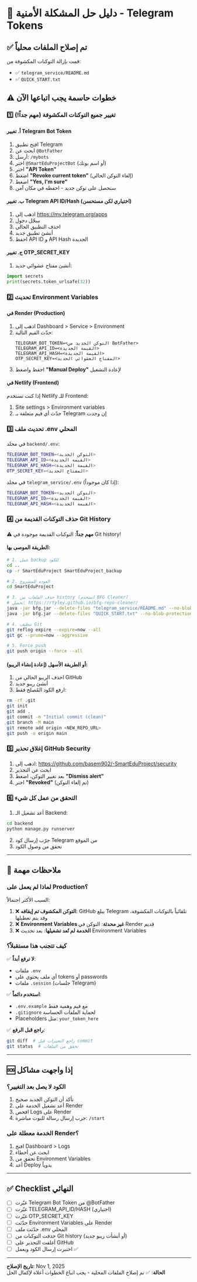 # 🚨 دليل حل المشكلة الأمنية - Telegram Tokens

## ✅ تم إصلاح الملفات محلياً

قمت بإزالة التوكنات المكشوفة من:
- ✅ `telegram_service/README.md`
- ✅ `QUICK_START.txt`

## ⚠️ خطوات حاسمة يجب اتباعها الآن

### 1️⃣ **تغيير جميع التوكنات المكشوفة (مهم جداً!)**

#### أ. تغيير Telegram Bot Token

1. افتح تطبيق Telegram
2. ابحث عن `@BotFather`
3. أرسل: `/mybots`
4. اختر `@SmartEduProjectBot` (أو اسم بوتك)
5. اختر **"API Token"**
6. اضغط **"Revoke current token"** (إلغاء التوكن الحالي)
7. اضغط **"Yes, I'm sure"**
8. ستحصل على توكن جديد - احفظه في مكان آمن

#### ب. تغيير Telegram API ID/Hash (اختياري لكن مستحسن)

1. اذهب إلى https://my.telegram.org/apps
2. سجّل دخول
3. احذف التطبيق الحالي
4. أنشئ تطبيق جديد
5. احفظ API ID و API Hash الجديدة

#### ج. تغيير OTP_SECRET_KEY

1. أنشئ مفتاح عشوائي جديد:
```python
import secrets
print(secrets.token_urlsafe(32))
```

### 2️⃣ **تحديث Environment Variables**

#### في Render (Production)

1. اذهب إلى Dashboard > Service > Environment
2. حدّث القيم التالية:
   ```
   TELEGRAM_BOT_TOKEN=<التوكن الجديد من BotFather>
   TELEGRAM_API_ID=<القيمة الجديدة>
   TELEGRAM_API_HASH=<القيمة الجديدة>
   OTP_SECRET_KEY=<المفتاح العشوائي الجديد>
   ```
3. احفظ واضغط **"Manual Deploy"** لإعادة التشغيل

#### في Netlify (Frontend)

إذا كنت تستخدم Netlify للـ Frontend:
1. Site settings > Environment variables
2. حدّث أي قيم متعلقة بـ Telegram إن وجدت

### 3️⃣ **تحديث ملف .env المحلي**

في مجلد `backend/.env`:
```bash
TELEGRAM_BOT_TOKEN=<التوكن الجديد>
TELEGRAM_API_ID=<القيمة الجديدة>
TELEGRAM_API_HASH=<القيمة الجديدة>
OTP_SECRET_KEY=<المفتاح الجديد>
```

في مجلد `telegram_service/.env` (إذا كان موجوداً):
```bash
TELEGRAM_BOT_TOKEN=<التوكن الجديد>
TELEGRAM_API_ID=<القيمة الجديدة>
TELEGRAM_API_HASH=<القيمة الجديدة>
```

### 4️⃣ **حذف التوكنات القديمة من Git History**

⚠️ **مهم جداً**: التوكنات القديمة موجودة في Git history!

#### الطريقة الموصى بها:

```bash
# 1. عمل backup للكود
cd ..
cp -r SmartEduProject SmartEduProject_backup

# 2. العودة للمشروع
cd SmartEduProject

# 3. حذف الملفات من history (استخدم BFG Cleaner)
# تحميل: https://rtyley.github.io/bfg-repo-cleaner/
java -jar bfg.jar --delete-files "telegram_service/README.md" --no-blob-protection
java -jar bfg.jar --delete-files "QUICK_START.txt" --no-blob-protection

# 4. تنظيف Git
git reflog expire --expire=now --all
git gc --prune=now --aggressive

# 5. Force push
git push origin --force --all
```

#### أو الطريقة الأسهل (إعادة إنشاء الريبو):

1. احذف الريبو الحالي من GitHub
2. أنشئ ريبو جديد
3. ارفع الكود المُصلح فقط:
```bash
rm -rf .git
git init
git add .
git commit -m "Initial commit (clean)"
git branch -M main
git remote add origin <NEW_REPO_URL>
git push -u origin main
```

### 5️⃣ **إغلاق تحذير GitHub Security**

1. اذهب إلى: https://github.com/basem902/-SmartEduProject/security
2. ابحث عن التحذير
3. بعد تغيير التوكن، اضغط **"Dismiss alert"**
4. اختر **"Revoked"** (تم إلغاء التوكن)

### 6️⃣ **التحقق من عمل كل شيء**

1. أعد تشغيل الـ Backend:
```bash
cd backend
python manage.py runserver
```

2. جرّب إرسال كود Telegram من الموقع
3. تحقق من وصول الكود

---

## 📝 ملاحظات مهمة

### لماذا لم يعمل على Production؟

السبب الأكثر احتمالاً:
1. ❌ **التوكن المكشوف تم إيقافه**: GitHub يبلغ Telegram تلقائياً بالتوكنات المكشوفة، وقد يتم تعطيلها
2. ❌ **Environment Variables غير محدثة**: التوكن في Render قديم
3. ❌ **الخدمة لم تُعد تشغيلها**: بعد تحديث Environment Variables

### كيف تتجنب هذا مستقبلاً؟

✅ **لا ترفع أبداً**:
- ملفات `.env`
- أي ملف يحتوي على tokens أو passwords
- ملفات `.session` (جلسات Telegram)

✅ **استخدم دائماً**:
- `.env.example` مع قيم وهمية فقط
- `.gitignore` لحماية الملفات الحساسة
- Placeholders مثل: `your_token_here`

✅ **راجع قبل الرفع**:
```bash
git diff  # راجع التغييرات قبل commit
git status  # تحقق من الملفات
```

---

## 🆘 إذا واجهت مشاكل

### الكود لا يصل بعد التغيير؟

1. تأكد أن التوكن الجديد صحيح
2. أعد تشغيل الخدمة على Render
3. افحص Logs على Render
4. جرب إرسال رسالة للبوت مباشرة: `/start`

### الخدمة معطلة على Render؟

1. افتح Dashboard > Logs
2. ابحث عن أخطاء
3. تحقق من Environment Variables
4. أعد Deploy يدوياً

---

## ✅ Checklist النهائي

- [ ] غيّرت Telegram Bot Token من @BotFather
- [ ] غيّرت TELEGRAM_API_ID/HASH (اختياري)
- [ ] غيّرت OTP_SECRET_KEY
- [ ] حدّثت Environment Variables على Render
- [ ] حدّثت ملف .env المحلي
- [ ] حذفت التوكنات من Git history (أو أنشأت ريبو جديد)
- [ ] أغلقت التحذير على GitHub
- [ ] اختبرت إرسال الكود ويعمل ✅

---

**تاريخ الإصلاح**: Nov 1, 2025  
**الحالة**: ✅ تم إصلاح الملفات المحلية - يجب اتباع الخطوات أعلاه لإكمال الحل
